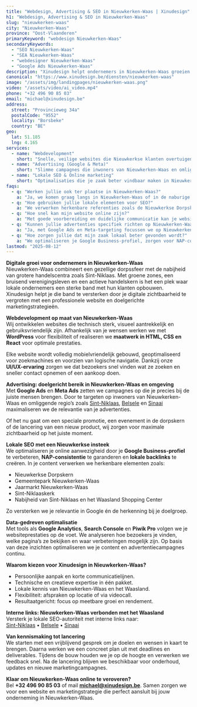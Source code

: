 ```yaml
---
title: "Webdesign, Advertising & SEO in Nieuwkerken-Waas | Xinudesign"
h1: "Webdesign, Advertising & SEO in Nieuwkerken-Waas"
slug: "nieuwkerken-waas"
city: "Nieuwkerken-Waas"
province: "Oost-Vlaanderen"
primaryKeyword: "webdesign Nieuwkerken-Waas"
secondaryKeywords:
  - "SEO Nieuwkerken-Waas"
  - "SEA Nieuwkerken-Waas"
  - "webdesigner Nieuwkerken-Waas"
  - "Google Ads Nieuwkerken-Waas"
description: "Xinudesign helpt ondernemers in Nieuwkerken-Waas groeien met snelle websites, gerichte advertentiecampagnes en lokale SEO-strategieën die inspelen op de troeven van de gemeente."
canonical: "https://www.xinudesign.be/diensten/nieuwkerken-waas"
image: "/assets/img/landingpages/nieuwkerken-waas.png"
video: "/assets/video/ai_video.mp4"
phone: "+32 496 90 85 03"
email: "michael@xinudesign.be"
address:
  street: "Provincieweg 34a"
  postalCode: "9552"
  locality: "Borsbeke"
  country: "BE"
geo:
  lat: 51.185
  lng: 4.165
services:
  - name: "Webdevelopment"
    short: "Snelle, veilige websites die Nieuwkerkse klanten overtuigen en converteren."
  - name: "Advertising (Google & Meta)"
    short: "Slimme campagnes die inwoners van Nieuwkerken-Waas en omliggende dorpen gericht bereiken."
  - name: "Lokale SEO & Online marketing"
    short: "Optimalisaties die je zaak beter vindbaar maken in Nieuwkerken-Waas en omgeving."
faqs:
  - q: "Werken jullie ook ter plaatse in Nieuwkerken-Waas?"
    a: "Ja, we komen graag langs in Nieuwkerken-Waas of in de naburige regio’s zoals [Sint-Niklaas](/diensten/sint-niklaas), [Belsele](/diensten/belsele) en [Sinaai](/diensten/sinaai)."
  - q: "Hoe gebruiken jullie lokale elementen voor SEO?"
    a: "We verwerken herkenbare referenties zoals de Nieuwkerkse Dorpskern, het Gemeentepark en evenementen zoals de Jaarmarkt in teksten, meta-data en visuals."
  - q: "Hoe snel kan mijn website online zijn?"
    a: "Met goede voorbereiding en duidelijke communicatie kan je website doorgaans binnen 2 tot 4 weken live gaan."
  - q: "Kunnen jullie advertenties specifiek richten op Nieuwkerken-Waas?"
    a: "Ja, met Google Ads en Meta-targeting focussen we op Nieuwkerken-Waas en de omliggende regio’s."
  - q: "Hoe zorgen jullie dat mijn zaak lokaal beter gevonden wordt?"
    a: "We optimaliseren je Google Business-profiel, zorgen voor NAP-consistentie en bouwen lokale backlinks rond zoekwoorden zoals 'webdesigner Nieuwkerken-Waas'."
lastmod: "2025-08-12"
---
```


**Digitale groei voor ondernemers in Nieuwkerken-Waas**  
Nieuwkerken-Waas combineert een gezellige dorpssfeer met de nabijheid van grotere handelscentra zoals Sint-Niklaas. Met groene zones, een bruisend verenigingsleven en een actieve handelskern is het een plek waar lokale ondernemers een sterke band met hun klanten opbouwen. Xinudesign helpt je die band te versterken door je digitale zichtbaarheid te vergroten met een professionele website en doelgerichte marketingstrategieën.

**Webdevelopment op maat van Nieuwkerken-Waas**  
Wij ontwikkelen websites die technisch sterk, visueel aantrekkelijk en gebruiksvriendelijk zijn. Afhankelijk van je wensen werken we met **WordPress** voor flexibiliteit of realiseren we **maatwerk in HTML, CSS en React** voor optimale prestaties.  

Elke website wordt volledig mobielvriendelijk gebouwd, geoptimaliseerd voor zoekmachines en voorzien van logische navigatie. Dankzij onze **UI/UX-ervaring** zorgen we dat bezoekers snel vinden wat ze zoeken en sneller contact opnemen of een aankoop doen.

**Advertising: doelgericht bereik in Nieuwkerken-Waas en omgeving**  
Met **Google Ads** en **Meta Ads** zetten we campagnes op die je precies bij de juiste mensen brengen. Door te targeten op inwoners van Nieuwkerken-Waas en omliggende regio’s zoals [Sint-Niklaas](/diensten/sint-niklaas), [Belsele](/diensten/belsele) en [Sinaai](/diensten/sinaai) maximaliseren we de relevantie van je advertenties.  

Of het nu gaat om een speciale promotie, een evenement in de dorpskern of de lancering van een nieuw product, wij zorgen voor maximale zichtbaarheid op het juiste moment.

**Lokale SEO met een Nieuwkerkse insteek**  
We optimaliseren je online aanwezigheid door je **Google Business-profiel** te verbeteren, **NAP-consistentie** te garanderen en **lokale backlinks** te creëren. In je content verwerken we herkenbare elementen zoals:  
- Nieuwkerkse Dorpskern  
- Gemeentepark Nieuwkerken-Waas  
- Jaarmarkt Nieuwkerken-Waas  
- Sint-Niklaaskerk  
- Nabijheid van Sint-Niklaas en het Waasland Shopping Center  

Zo versterken we je relevantie in Google én de herkenning bij je doelgroep.

**Data-gedreven optimalisatie**  
Met tools als **Google Analytics**, **Search Console** en **Piwik Pro** volgen we je websiteprestaties op de voet. We analyseren hoe bezoekers je vinden, welke pagina’s ze bekijken en waar verbeteringen mogelijk zijn. Op basis van deze inzichten optimaliseren we je content en advertentiecampagnes continu.

**Waarom kiezen voor Xinudesign in Nieuwkerken-Waas?**  
- Persoonlijke aanpak en korte communicatielijnen.  
- Technische en creatieve expertise in één pakket.  
- Lokale kennis van Nieuwkerken-Waas en het Waasland.  
- Flexibiliteit: afspraken op locatie of via videocall.  
- Resultaatgericht: focus op meetbare groei en rendement.  

**Interne links: Nieuwkerken-Waas verbonden met het Waasland**  
Versterk je lokale SEO-autoriteit met interne links naar:  
[Sint-Niklaas](/diensten/sint-niklaas) • [Belsele](/diensten/belsele) • [Sinaai](/diensten/sinaai)

**Van kennismaking tot lancering**  
We starten met een vrijblijvend gesprek om je doelen en wensen in kaart te brengen. Daarna werken we een concreet plan uit met deadlines en deliverables. Tijdens de bouw houden we je op de hoogte en verwerken we feedback snel. Na de lancering blijven we beschikbaar voor onderhoud, updates en nieuwe marketingcampagnes.

**Klaar om Nieuwkerken-Waas online te veroveren?**  
Bel **+32 496 90 85 03** of mail **[michael@xinudesign.be](mailto:michael@xinudesign.be)**. Samen zorgen we voor een website en marketingstrategie die perfect aansluit bij jouw onderneming in Nieuwkerken-Waas.
